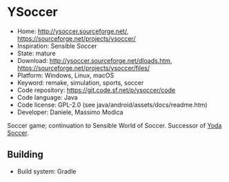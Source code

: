 # YSoccer

- Home: http://ysoccer.sourceforge.net/, https://sourceforge.net/projects/ysoccer/
- Inspiration: Sensible Soccer
- State: mature
- Download: http://ysoccer.sourceforge.net/dloads.htm, https://sourceforge.net/projects/ysoccer/files/
- Platform: Windows, Linux, macOS
- Keyword: remake, simulation, sports, soccer
- Code repository: https://git.code.sf.net/p/ysoccer/code
- Code language: Java
- Code license: GPL-2.0 (see java/android/assets/docs/readme.htm)
- Developer: Daniele, Massimo Modica

Soccer game; continuation to Sensible World of Soccer.
Successor of [Yoda Soccer](https://sourceforge.net/projects/yodasoccer/).

## Building

- Build system: Gradle
